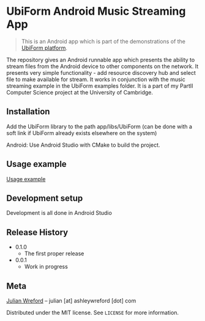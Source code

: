 # UbiForm Android Music Streaming App
> This is an Android app which is part of the demonstrations of the [UbiForm platform](https://github.com/J2G8W/UbiForm).


The repository gives an Android runnable app which presents the ability to stream files from the Android device to other components on the network.
It presents very simple functionality - add resource discovery hub and select file to make available for stream.
It works in conjunction with the music streaming example in the UbiForm examples folder.
It is a part of my PartII Computer Science project at the University of Cambridge.

## Installation
Add the UbiForm library to the path app/libs/UbiForm (can be done with a soft link if UbiForm already exists elsewhere on the system)

Android:
Use Android Studio with CMake to build the project. 

## Usage example

[Usage example](https://user-images.githubusercontent.com/44195342/113887395-5c681100-97b9-11eb-9178-283adf1e6ac7.mp4)



## Development setup

Development is all done in Android Studio

## Release History

* 0.1.0
    * The first proper release
* 0.0.1
    * Work in progress

## Meta
[Julian Wreford](https://www.linkedin.com/in/julian-wreford-986b34154/) – julian \[at\] ashleywreford \[dot\] com

Distributed under the MIT license. See ``LICENSE`` for more information.
